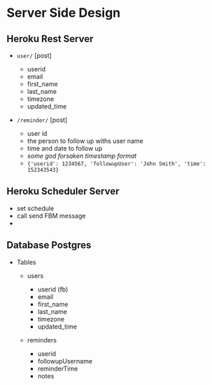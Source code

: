 # Server Side Design

## Heroku Rest Server
- `user/` [post]
    - userid
    - email
    - first_name
    - last_name
    - timezone
    - updated_time

- `/reminder/` [post]
    - user id
    - the person to follow up withs user name
    - time and date to follow up
    - *some god forsaken timestamp format*
    - `{'userid': 1234567, 'followupUser': 'John Smith', 'time': 152343543}`

## Heroku Scheduler Server
- set schedule
- call send FBM message
- 

## Database Postgres
- Tables
    - users
        - userid (fb)
        - email
        - first_name
        - last_name
        - timezone
        - updated_time
        
    - reminders
        - userid
        - followupUsername
        - reminderTime
        - notes
